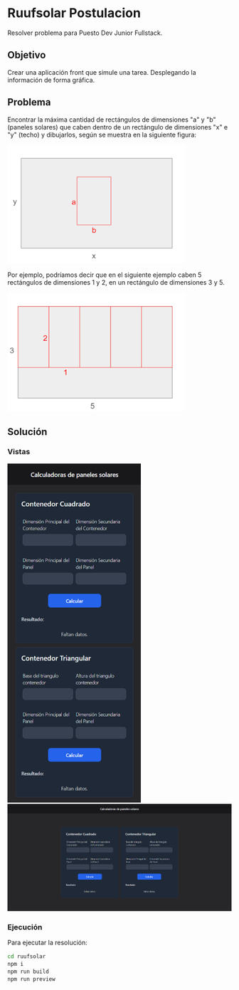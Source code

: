 # Ruufsolar Postulacion
Resolver problema para Puesto Dev Junior Fullstack.
## Objetivo

Crear una aplicación front que simule una tarea. Desplegando la información de forma gráfica.

## Problema

Encontrar la máxima cantidad de rectángulos de dimensiones "a" y "b" (paneles solares) que caben dentro de un rectángulo de dimensiones "x" e "y" (techo) y dibujarlos, según se muestra en la siguiente figura:

<img src="assets/square_01.png" alt="square_01" width="400"/>

Por ejemplo, podríamos decir que en el siguiente ejemplo caben 5 rectángulos de dimensiones 1 y 2, en un rectángulo de dimensiones 3 y 5.

<img src="assets/square_02.png" alt="square_02" width="400"/>

## Solución

### Vistas

<img src="assets/mobile.png" alt="mobile" width="300"/>

<img src="assets/web.png" alt="web" width="700"/>

### Ejecución

Para ejecutar la resolución:

```bash
cd ruufsolar
npm i
npm run build
npm run preview
```